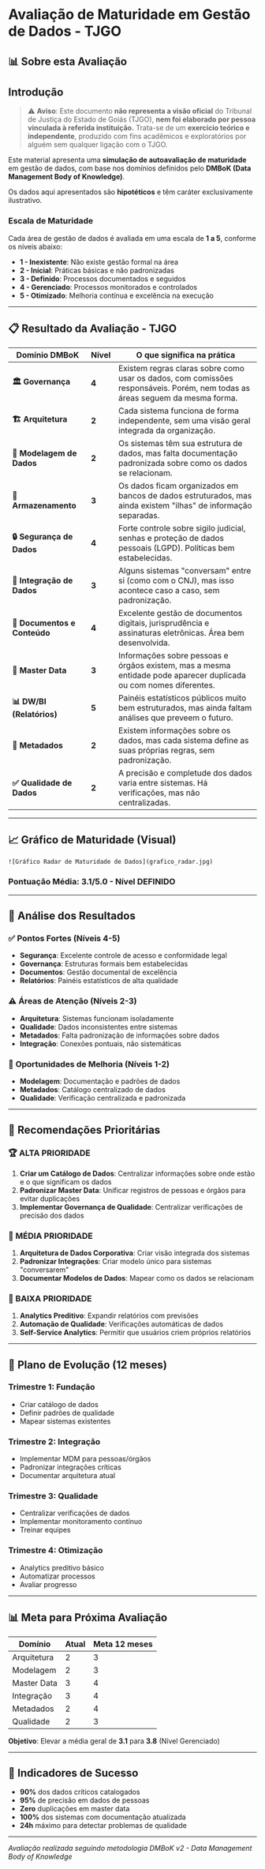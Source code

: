 # Avaliação de Maturidade em Gestão de Dados - TJGO

## 📊 Sobre esta Avaliação

## Introdução

> ⚠️ **Aviso**: Este documento **não representa a visão oficial** do Tribunal de Justiça do Estado de Goiás (TJGO), **nem foi elaborado por pessoa vinculada à referida instituição.** Trata-se de um **exercício teórico e independente**, produzido com fins acadêmicos e exploratórios por alguém sem qualquer ligação com o TJGO.

Este material apresenta uma **simulação de autoavaliação de maturidade** em gestão de dados, com base nos domínios definidos pelo **DMBoK (Data Management Body of Knowledge)**.

Os dados aqui apresentados são **hipotéticos** e têm caráter exclusivamente ilustrativo.

### Escala de Maturidade

Cada área de gestão de dados é avaliada em uma escala de **1 a 5**, conforme os níveis abaixo:

- **1 - Inexistente**: Não existe gestão formal na área  
- **2 - Inicial**: Práticas básicas e não padronizadas  
- **3 - Definido**: Processos documentados e seguidos  
- **4 - Gerenciado**: Processos monitorados e controlados  
- **5 - Otimizado**: Melhoria contínua e excelência na execução


---

## 📋 Resultado da Avaliação - TJGO

| Domínio DMBoK | Nível | O que significa na prática |
|---------------|-------|---------------------------|
| **🏛️ Governança** | **4** | Existem regras claras sobre como usar os dados, com comissões responsáveis. Porém, nem todas as áreas seguem da mesma forma. |
| **🏗️ Arquitetura** | **2** | Cada sistema funciona de forma independente, sem uma visão geral integrada da organização. |
| **📐 Modelagem de Dados** | **2** | Os sistemas têm sua estrutura de dados, mas falta documentação padronizada sobre como os dados se relacionam. |
| **💾 Armazenamento** | **3** | Os dados ficam organizados em bancos de dados estruturados, mas ainda existem "ilhas" de informação separadas. |
| **🔒 Segurança de Dados** | **4** | Forte controle sobre sigilo judicial, senhas e proteção de dados pessoais (LGPD). Políticas bem estabelecidas. |
| **🔗 Integração de Dados** | **3** | Alguns sistemas "conversam" entre si (como com o CNJ), mas isso acontece caso a caso, sem padronização. |
| **📄 Documentos e Conteúdo** | **4** | Excelente gestão de documentos digitais, jurisprudência e assinaturas eletrônicas. Área bem desenvolvida. |
| **👥 Master Data** | **3** | Informações sobre pessoas e órgãos existem, mas a mesma entidade pode aparecer duplicada ou com nomes diferentes. |
| **📊 DW/BI (Relatórios)** | **5** | Painéis estatísticos públicos muito bem estruturados, mas ainda faltam análises que preveem o futuro. |
| **📝 Metadados** | **2** | Existem informações sobre os dados, mas cada sistema define as suas próprias regras, sem padronização. |
| **✅ Qualidade de Dados** | **2** | A precisão e completude dos dados varia entre sistemas. Há verificações, mas não centralizadas. |

---

## 📈 Gráfico de Maturidade (Visual)

```
![Gráfico Radar de Maturidade de Dados](grafico_radar.jpg)
```

### Pontuação Média: **3.1/5.0** - Nível **DEFINIDO**

---

## 🎯 Análise dos Resultados

### ✅ **Pontos Fortes (Níveis 4-5)**
- **Segurança**: Excelente controle de acesso e conformidade legal
- **Governança**: Estruturas formais bem estabelecidas
- **Documentos**: Gestão documental de excelência
- **Relatórios**: Painéis estatísticos de alta qualidade

### ⚠️ **Áreas de Atenção (Níveis 2-3)**
- **Arquitetura**: Sistemas funcionam isoladamente
- **Qualidade**: Dados inconsistentes entre sistemas
- **Metadados**: Falta padronização de informações sobre dados
- **Integração**: Conexões pontuais, não sistemáticas

### 🔴 **Oportunidades de Melhoria (Níveis 1-2)**
- **Modelagem**: Documentação e padrões de dados
- **Metadados**: Catálogo centralizado de dados
- **Qualidade**: Verificação centralizada e padronizada

---

## 🚀 Recomendações Prioritárias

### **🏆 ALTA PRIORIDADE**
1. **Criar um Catálogo de Dados**: Centralizar informações sobre onde estão e o que significam os dados
2. **Padronizar Master Data**: Unificar registros de pessoas e órgãos para evitar duplicações
3. **Implementar Governança de Qualidade**: Centralizar verificações de precisão dos dados

### **🔶 MÉDIA PRIORIDADE**
1. **Arquitetura de Dados Corporativa**: Criar visão integrada dos sistemas
2. **Padronizar Integrações**: Criar modelo único para sistemas "conversarem"
3. **Documentar Modelos de Dados**: Mapear como os dados se relacionam

### **🔸 BAIXA PRIORIDADE**
1. **Analytics Preditivo**: Expandir relatórios com previsões
2. **Automação de Qualidade**: Verificações automáticas de dados
3. **Self-Service Analytics**: Permitir que usuários criem próprios relatórios

---

## 📅 Plano de Evolução (12 meses)

### **Trimestre 1**: Fundação
- Criar catálogo de dados
- Definir padrões de qualidade
- Mapear sistemas existentes

### **Trimestre 2**: Integração
- Implementar MDM para pessoas/órgãos
- Padronizar integrações críticas
- Documentar arquitetura atual

### **Trimestre 3**: Qualidade
- Centralizar verificações de dados
- Implementar monitoramento contínuo
- Treinar equipes

### **Trimestre 4**: Otimização
- Analytics preditivo básico
- Automatizar processos
- Avaliar progresso

---

## 📊 Meta para Próxima Avaliação

| Domínio | Atual | Meta 12 meses |
|---------|-------|---------------|
| Arquitetura | 2 | 3 |
| Modelagem | 2 | 3 |
| Master Data | 3 | 4 |
| Integração | 3 | 4 |
| Metadados | 2 | 4 |
| Qualidade | 2 | 3 |

**Objetivo**: Elevar a média geral de **3.1** para **3.8** (Nível Gerenciado)

---

## 🎯 Indicadores de Sucesso

- **90%** dos dados críticos catalogados
- **95%** de precisão em dados de pessoas
- **Zero** duplicações em master data
- **100%** dos sistemas com documentação atualizada
- **24h** máximo para detectar problemas de qualidade

---

*Avaliação realizada seguindo metodologia DMBoK v2 - Data Management Body of Knowledge*